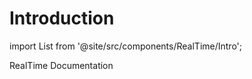 # Introduction

import List from '@site/src/components/RealTime/Intro';

<div style={{ display: 'flex', fontSize:'35px', fontWeight:'500'}}>
  RealTime Documentation
</div>
<List/>


